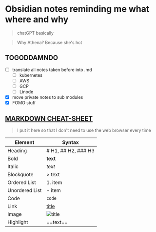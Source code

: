# Obsidian notes reminding me what where and why

>chatGPT basically

>Why Athena? Because she's hot

## TOGODDAMNDO
- [ ] translate all notes taken before into .md
	- [ ] kubernetes
	- [ ] AWS
	- [ ] GCP
	- [ ] Linode
- [x] move private notes to sub modules
- [x] FOMO stuff

## [MARKDOWN CHEAT-SHEET](https://www.markdownguide.org/cheat-sheet/#extended-syntax)

>I put it here so that I don't need to use the web browser every time

| Element | Syntax |  
| ----------- | ----------- |  
| Heading | # H1, ## H2, ### H3 |  
| Bold | **text** |
| Italic | *text* |
| Blockquote | > text |
| Ordered List | 1. item |
| Unordered List | - item |
| Code | `code` |
| Link | [title](link) |
| Image | ![title](image.jpg) |
| Highlight | ==text== |
